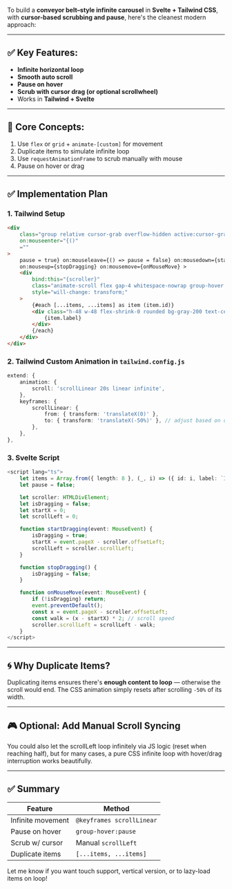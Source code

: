 To build a **conveyor belt–style infinite carousel** in **Svelte + Tailwind CSS**, with **cursor-based scrubbing and pause**, here's the cleanest modern approach:

---

## ✅ Key Features:

- **Infinite horizontal loop**
- **Smooth auto scroll**
- **Pause on hover**
- **Scrub with cursor drag (or optional scrollwheel)**
- Works in **Tailwind + Svelte**

---

## 🧠 Core Concepts:

1. Use `flex` or `grid` + `animate-[custom]` for movement
2. Duplicate items to simulate infinite loop
3. Use `requestAnimationFrame` to scrub manually with mouse
4. Pause on hover or drag

---

## ✅ Implementation Plan

### 1. **Tailwind Setup**

```html
<div
	class="group relative cursor-grab overflow-hidden active:cursor-grabbing"
	on:mouseenter="{()"
	=""
>
	pause = true} on:mouseleave={() => pause = false} on:mousedown={startDragging}
	on:mouseup={stopDragging} on:mousemove={onMouseMove} >
	<div
		bind:this="{scroller}"
		class="animate-scroll flex gap-4 whitespace-nowrap group-hover:[animation-play-state:paused]"
		style="will-change: transform;"
	>
		{#each [...items, ...items] as item (item.id)}
		<div class="h-48 w-48 flex-shrink-0 rounded bg-gray-200 text-center leading-[12rem] shadow">
			{item.label}
		</div>
		{/each}
	</div>
</div>
```

### 2. **Tailwind Custom Animation in `tailwind.config.js`**

```ts
extend: {
	animation: {
		scroll: 'scrollLinear 20s linear infinite',
	},
	keyframes: {
		scrollLinear: {
			from: { transform: 'translateX(0)' },
			to: { transform: 'translateX(-50%)' }, // adjust based on duplicated content
		},
	},
},
```

### 3. **Svelte Script**

```ts
<script lang="ts">
	let items = Array.from({ length: 8 }, (_, i) => ({ id: i, label: `Item ${i + 1}` }));
	let pause = false;

	let scroller: HTMLDivElement;
	let isDragging = false;
	let startX = 0;
	let scrollLeft = 0;

	function startDragging(event: MouseEvent) {
		isDragging = true;
		startX = event.pageX - scroller.offsetLeft;
		scrollLeft = scroller.scrollLeft;
	}

	function stopDragging() {
		isDragging = false;
	}

	function onMouseMove(event: MouseEvent) {
		if (!isDragging) return;
		event.preventDefault();
		const x = event.pageX - scroller.offsetLeft;
		const walk = (x - startX) * 2; // scroll speed
		scroller.scrollLeft = scrollLeft - walk;
	}
</script>
```

---

## 🌀 Why Duplicate Items?

Duplicating items ensures there's **enough content to loop** — otherwise the scroll would end. The CSS animation simply resets after scrolling `-50%` of its width.

---

## 🎮 Optional: Add Manual Scroll Syncing

You could also let the scrollLeft loop infinitely via JS logic (reset when reaching half), but for many cases, a pure CSS infinite loop with hover/drag interruption works beautifully.

---

## ✅ Summary

| Feature           | Method                    |
| ----------------- | ------------------------- |
| Infinite movement | `@keyframes scrollLinear` |
| Pause on hover    | `group-hover:pause`       |
| Scrub w/ cursor   | Manual `scrollLeft`       |
| Duplicate items   | `[...items, ...items]`    |

Let me know if you want touch support, vertical version, or to lazy-load items on loop!
